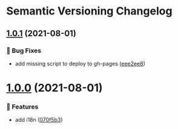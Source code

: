 # Semantic Versioning Changelog

## [1.0.1](https://github.com/Sonia-corporation/ngx-achievements/compare/1.0.0...1.0.1) (2021-08-01)


### :bug: Bug Fixes

* add missing script to deploy to gh-pages ([eee2ee8](https://github.com/Sonia-corporation/ngx-achievements/commit/eee2ee8ceaee5b6f08674e0dbe7f72d7a76ef0a9))

# [1.0.0](https://github.com/Sonia-corporation/ngx-achievements/compare/...1.0.0) (2021-08-01)


### :rocket: Features

* add i18n ([070f5b3](https://github.com/Sonia-corporation/ngx-achievements/commit/070f5b3cf97d3220f63e2e60fad26cc35e0dd049))
